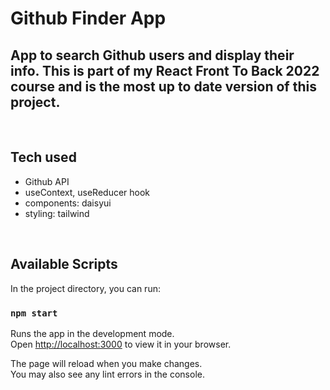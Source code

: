 # Github Finder App

<h2>App to search Github users and display their info. This is part of my React Front To Back 2022 course and is the most up to date version of this project.</h2>

<br>

## Tech used

<ul>
<li>Github API</li>
<li>useContext, useReducer hook</li>
<li>components: daisyui</li>
<li>styling: tailwind</li>
</ul>

<br>

## Available Scripts

In the project directory, you can run:

### `npm start`

Runs the app in the development mode.\
Open [http://localhost:3000](http://localhost:3000) to view it in your browser.

The page will reload when you make changes.\
You may also see any lint errors in the console.
